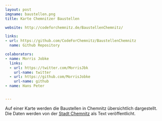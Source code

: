 ```yaml
---
layout: post
imgname: baustellen.png
title: Karte Chemnitzer Baustellen

website: http://codeforchemnitz.de/BaustellenChemnitz/

links:
- url: https://github.com/CodeForChemnitz/BaustellenChemnitz
  name: Github Repository

colaborators:
- name: Morris Jobke
  links:
  - url: https://twitter.com/MorrisJbk
    url-name: twitter
  - url: https://github.com/MorrisJobke
    url-name: github
- name: Hans Peter


---
```


Auf einer Karte werden die Baustellen in Chemnitz übersichtlich dargestellt. Die Daten werden von der [Stadt Chemnitz][] als Text veröffentlicht.

[Stadt Chemnitz]: http://www.chemnitz.de/chemnitz/de/aktuelles/baustellenservice/index.itl

